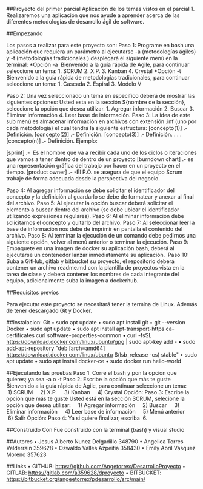 ##Proyecto del primer parcial
Aplicación de los temas vistos en el parcial 1. Realizaremos una aplicación que nos ayude a aprender acerca de las diferentes metodologías de desarrollo ágil de software.

##Empezando

Los pasos a realizar para este proyecto son:
Paso 1: Programe en bash una aplicación que requiera un parámetro al ejecutarse -a (metodologías ágiles) y -t (metodologías tradicionales ) desplegará el siguiente menú en la terminal: 
*Opción -a 
Bienvenido a la guía rápida de Agile, para continuar seleccione un tema:
            1. SCRUM 
            2. X.P. 
            3. Kanban 
            4. Crystal 
*Opción -t
Bienvenido a la guía rápida de metodologías tradicionales, para continuar seleccione un tema:
            1. Cascada 
            2. Espiral 
            3. Modelo V 

Paso 2: Una vez seleccionado un tema en especifico deberá de mostrar las siguientes opciones:
Usted esta en la sección ${nombre de la sección}, seleccione la opción que desea utilizar.
            1. Agregar información 
            2. Buscar 
            3. Eliminar información 
            4. Leer base de información. 
Paso 3: La idea de este sub menú es almacenar información en archivos con extensión .inf (uno por cada metodología) el cual tendrá la siguiente estructura:
[concepto(1)] .- Definición.
[concepto(2)] .- Definición.
[concepto(3)] .- Definición.
.
.
.
[concepto(n)] .- Definición.
Ejemplo:

[sprint] .-  Es el nombre que va a recibir cada uno de los ciclos o iteraciones que vamos a tener dentro de dentro de un proyecto
[burndown chart] .- es una representación gráfica del trabajo por hacer en un proyecto en el tiempo.
[product owner] .- -El P.O. se asegura de que el equipo Scrum trabaje de forma adecuada desde la perspectiva del negocio.

Paso 4: Al agregar información se debe solicitar el identificador del concepto y la definición al guardarlo se debe de formatear y anexar al final del archivo.
Paso 5: Al ejecutar la opción buscar deberá solicitar el elemento a buscar dentro del archivo (se debe ubicar el identificador utilizando expresiones regulares).
Paso 6: Al eliminar información debe solicitarnos el concepto y quitarlo del archivo.
Paso 7: Al seleccionar leer la base de información nos debe de imprimir en pantalla el contenido del archivo.
Paso 8: Al terminar la ejecución de un comando debe pedirnos una siguiente opción, volver al menú anterior o terminar la ejecución.
Paso 9:  Empaquete en una imagen de docker su aplicación bash, deberá al ejecutarse un contenedor lanzar inmediatamente su aplicación. 
Paso 10: Suba a GitHub, gitlab y bitbucket su proyecto, el repositorio deberá contener un archivo readme.md con la plantilla de proyectos vista en la tarea de clase y deberá contener los nombres de cada integrante del equipo, adicionalmente suba la imagen a dockerhub.

##Requisitos previos

Para ejecutar este proyecto se necesitará tener la termina de Linux. Además de tener descargado Git y Docker.  


##Instalacion:
Git
    • sudo apt update
    • sudo apt install git
    • git --version
Docker
    • sudo apt update
    • sudo apt install apt-transport-https ca-certificates curl software-properties-common
    • curl -fsSL https://download.docker.com/linux/ubuntu/gpg | sudo apt-key add -
    • sudo add-apt-repository "deb [arch=amd64] https://download.docker.com/linux/ubuntu $(lsb_release -cs) stable"
    • sudo apt update
    • sudo apt install docker-ce
    • sudo docker run hello-world

##Ejecutando las pruebas
Paso 1: Corre el bash y pon la opcion que quieres; ya sea -a o -t
Paso 2: Escribe la opción que más te guste
Bienvenido a la guía rápida de Agile, para continuar seleccione un tema: 
    1) SCRUM
    2) X.P.
    3) Kanban
    4) Crystal
Opción: 
Paso 3: Escribe la opción que más te guste
Usted está en la sección SCRUM, selecione la opción que desea utilizar: 
    1) Agregar información
    2) Buscar
    3) Eliminar información
    4) Leer base de información
    5) Menú anterior
    6) Salir
Opción: 
Paso 4: Ya si quiere finalizar, escriba  6. 

##Construido Con
Fue construido con la terminal (bash) y visual studio 

##Autores
    • Jesus Alberto Nunez Delgadillo 348790
    • Angelica Torres Velderrain 359628
    • Oswaldo Valles Azpeitia 358430
    • Emily Abril Vásquez Moreno 357623

##Links
    • GITHUB: https://github.com/Angetorrex/DesarrolloProyecto 
    • GITLAB: https://gitlab.com/a359628/dproyecto
    • BITBUCKET: https://bitbucket.org/angeetorrex/pdesarrollo/src/main/
